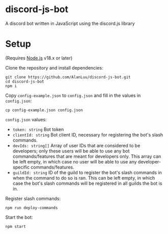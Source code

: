 # discord-js-bot
A discord bot written in JavaScript using the discord.js library

# Setup
(Requires [Node.js](https://nodejs.org/en) v18.x or later)

Clone the repository and install dependencies:
```
git clone https://github.com/AlanLuu/discord-js-bot.git
cd discord-js-bot
npm i
```

Copy `config-example.json` to `config.json` and fill in the values in `config.json`:
```
cp config-example.json config.json
```

`config.json` values:
- `token: string` Bot token
- `clientId: string` Bot client ID, necessary for registering the bot's slash commands.
- `devIds: string[]` Array of user IDs that are considered to be developers; only these users will be able to use any bot commands/features that are meant for developers only. This array can be left empty, in which case no user will be able to use any developer-specific commands/features.
- `guildId: string` ID of the guild to register the bot's slash commands in when the command to do so is ran. This can be left empty, in which case the bot's slash commands will be registered in all guilds the bot is in.

Register slash commands:
```
npm run deploy-commands
```

Start the bot:
```
npm start
```
